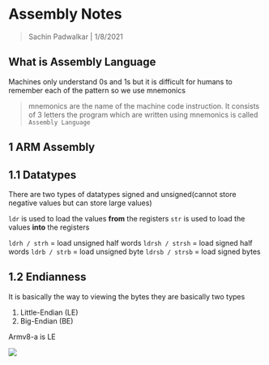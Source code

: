 Assembly Notes
===========

> Sachin Padwalkar | 1/8/2021

What is Assembly Language 
---------------
Machines only understand 0s and 1s but it is difficult for humans to remember each of the pattern so we use mnemonics 
> mnemonics are the name of the machine code instruction. It consists of 3 letters
the program which are written using mnemonics is called `Assembly Language` 

1 ARM Assembly 
-----------

1.1 Datatypes
------
There are two types of datatypes signed and unsigned(cannot store negative values but can store large values)

`ldr` is used to load the values **from** the registers 
`str` is used to load the values **into** the registers

`ldrh / strh` = load unsigned half words
`ldrsh / strsh` = load signed half words
`ldrb / strb` = load unsigned byte
`ldrsb / strsb` = load signed bytes

1.2 Endianness
-----
It is basically the way to viewing the bytes 
they are basically two types 
1. Little-Endian (LE)
2. Big-Endian (BE)

Armv8-a is LE

![](big-little-endian-1-.png)




